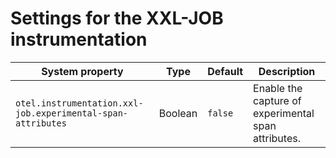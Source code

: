 # Settings for the XXL-JOB instrumentation

| System property                                             | Type    | Default | Description                                                                                                                                                    |
|-------------------------------------------------------------|---------|---------|----------------------------------------------------------------------------------------------------------------------------------------------------------------|
| `otel.instrumentation.xxl-job.experimental-span-attributes` | Boolean | `false` | Enable the capture of experimental span attributes.                                                                                                            |